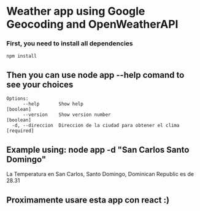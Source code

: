 # Weather app using Google Geocoding and OpenWeatherAPI

### First, you need to install all dependencies
```
npm install
```

## Then you can use node app --help comand to see your choices
```
Options:
      --help       Show help                                           [boolean]
      --version    Show version number                                 [boolean]
  -d, --direccion  Direccion de la ciudad para obtener el clima       [required]
```

## Example using: node app -d "San Carlos Santo Domingo"
La Temperatura en San Carlos, Santo Domingo, Dominican Republic es de 28.31

## Proximamente usare esta app con react :)